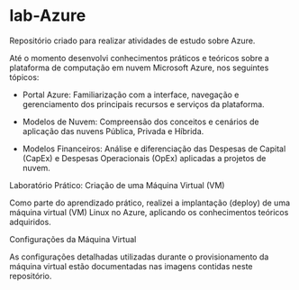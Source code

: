 # lab-Azure
Repositório criado para realizar atividades de estudo sobre Azure.

Até o momento desenvolvi conhecimentos práticos e teóricos sobre a plataforma de computação em nuvem Microsoft Azure, nos seguintes tópicos:

- Portal Azure: Familiarização com a interface, navegação e gerenciamento dos principais recursos e serviços da plataforma.

- Modelos de Nuvem: Compreensão dos conceitos e cenários de aplicação das nuvens Pública, Privada e Híbrida.

- Modelos Financeiros: Análise e diferenciação das Despesas de Capital (CapEx) e Despesas Operacionais (OpEx) aplicadas a projetos de nuvem. 

Laboratório Prático: Criação de uma Máquina Virtual (VM) 

Como parte do aprendizado prático, realizei a implantação (deploy) de uma máquina virtual (VM) Linux no Azure, aplicando os conhecimentos teóricos adquiridos. 

Configurações da Máquina Virtual

As configurações detalhadas utilizadas durante o provisionamento da máquina virtual estão documentadas nas imagens contidas neste repositório. 

